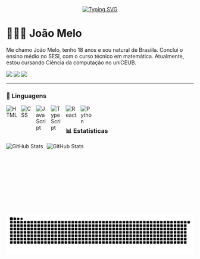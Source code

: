 <div align="center">
  <a href="https://git.io/typing-svg">
    <img src="https://readme-typing-svg.demolab.com?font=Fira+Code&weight=500&size=22&pause=1000&color=A349A4&center=true&vCenter=true&random=false&width=524&lines=Bem-vindo+ao+meu+perfil!" alt="Typing SVG">
  </a>
</div>

# 👩🏻‍💻 João Melo

Me chamo João Melo, tenho 18 anos e sou natural de Brasíila. Concluí o ensino médio no SESI, com o curso técnico em matemática. Atualmente, estou cursando Ciência da computação no uniCEUB.

<div> 
  <a href="https://www.youtube.com/@JoaoMelo-y1l" target="_blank"><img src="https://img.shields.io/badge/YouTube-FF0000?style=for-the-badge&logo=youtube&logoColor=white" target="_blank"></a>
  <a href="https://instagram.com/de.mlo" target="_blank"><img src="https://img.shields.io/badge/-Instagram-%23E4405F?style=for-the-badge&logo=instagram&logoColor=white" target="_blank"></a>
  <a href="https://www.linkedin.com/in/joao-melo-088949363/" target="_blank"><img src="https://img.shields.io/badge/-LinkedIn-%230077B5?style=for-the-badge&logo=linkedin&logoColor=white" target="_blank"></a> 
  
</div>

</p>

---

### 🤖 Linguagens

<img 
    align="left" 
    alt="HTML"
    title="HTML" 
    width="30px" 
    style="padding-right: 10px;" 
    src="https://cdn.jsdelivr.net/gh/devicons/devicon@latest/icons/html5/html5-original.svg" 
/>
<img 
    align="left" 
    alt="CSS" 
    title="CSS"
    width="30px" 
    style="padding-right: 10px;" 
    src="https://cdn.jsdelivr.net/gh/devicons/devicon@latest/icons/css3/css3-original.svg" 
/>
<img 
    align="left" 
    alt="JavaScript" 
    title="JavaScript"
    width="30px" 
    style="padding-right: 10px;" 
    src="https://cdn.jsdelivr.net/gh/devicons/devicon@latest/icons/javascript/javascript-original.svg" 
/>
<img 
    align="left" 
    alt="TypeScript"
    title="TypeScript" 
    width="30px" 
    style="padding-right: 10px;" 
    src="https://cdn.jsdelivr.net/gh/devicons/devicon@latest/icons/typescript/typescript-original.svg" 
/>
<img 
    align="left" 
    alt="React"
    title="React" 
    width="30px" 
    style="padding-right: 10px;" 
    src="https://cdn.jsdelivr.net/gh/devicons/devicon@latest/icons/react/react-original.svg"  
/>
<img 
    align="left" 
    alt="Python" 
    title="Python"
    width="30px" 
    style="padding-right: 10px;" 
    src="https://cdn.jsdelivr.net/gh/devicons/devicon@latest/icons/python/python-original.svg" 
/>

<br/>
<br/>

### 📊 Estatísticas

<p>
  <img 
    align="left" 
    alt="GitHub Stats" 
    height="190" 
    style="padding-right: 10px;" 
    src="https://github-readme-stats.vercel.app/api?username=joaosmelo&show_icons=true&theme=jolly&include_all_commits=true&locale=pt-br" 
  />

<img 
      align="left" 
      alt="GitHub Stats" 
      height="190" 
      src="https://github-readme-stats.vercel.app/api/top-langs/?username=larissakich&theme=jolly&layout=compact&custom_title=Tecnologias&langs_count=9" 
  />

</p>

#


<picture align="center">
  <source media="(prefers-color-scheme: dark)" srcset="https://raw.githubusercontent.com/joaosmelo/joaosmelo/output/github-contribution-grid-snake-dark.svg">
  <source media="(prefers-color-scheme: light)" srcset="https://raw.githubusercontent.com/joaosmelo/joaosmelo/output/github-contribution-grid-snake-dark.svg">
  <img align="center" alt="github contribution grid snake animation" src="https://raw.githubusercontent.com/joaosmelo/joaosmelo/output/github-contribution-grid-snake.svg">
</picture>
